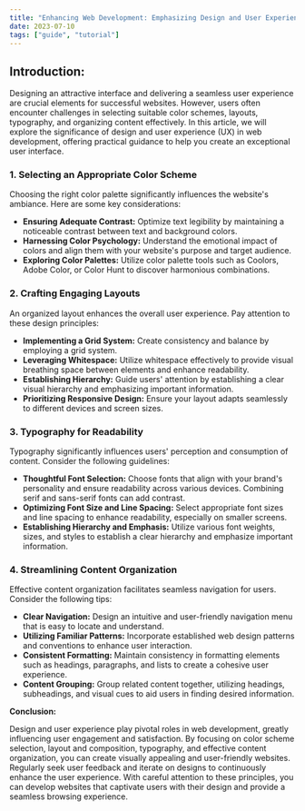 ```yaml
---
title: "Enhancing Web Development: Emphasizing Design and User Experience"
date: 2023-07-10
tags: ["guide", "tutorial"]
---
```


## **Introduction:**

Designing an attractive interface and delivering a seamless user experience are crucial elements for successful websites. However, users often encounter challenges in selecting suitable color schemes, layouts, typography, and organizing content effectively. In this article, we will explore the significance of design and user experience (UX) in web development, offering practical guidance to help you create an exceptional user interface.

### 1. Selecting an Appropriate Color Scheme

Choosing the right color palette significantly influences the website's ambiance. Here are some key considerations:

- **Ensuring Adequate Contrast:** Optimize text legibility by maintaining a noticeable contrast between text and background colors.
- **Harnessing Color Psychology:** Understand the emotional impact of colors and align them with your website's purpose and target audience.
- **Exploring Color Palettes:** Utilize color palette tools such as Coolors, Adobe Color, or Color Hunt to discover harmonious combinations.

### 2. Crafting Engaging Layouts

An organized layout enhances the overall user experience. Pay attention to these design principles:

- **Implementing a Grid System:** Create consistency and balance by employing a grid system.
- **Leveraging Whitespace:** Utilize whitespace effectively to provide visual breathing space between elements and enhance readability.
- **Establishing Hierarchy:** Guide users' attention by establishing a clear visual hierarchy and emphasizing important information.
- **Prioritizing Responsive Design:** Ensure your layout adapts seamlessly to different devices and screen sizes.

### 3. Typography for Readability

Typography significantly influences users' perception and consumption of content. Consider the following guidelines:

- **Thoughtful Font Selection:** Choose fonts that align with your brand's personality and ensure readability across various devices. Combining serif and sans-serif fonts can add contrast.
- **Optimizing Font Size and Line Spacing:** Select appropriate font sizes and line spacing to enhance readability, especially on smaller screens.
- **Establishing Hierarchy and Emphasis:** Utilize various font weights, sizes, and styles to establish a clear hierarchy and emphasize important information.

### 4. Streamlining Content Organization

Effective content organization facilitates seamless navigation for users. Consider the following tips:

- **Clear Navigation:** Design an intuitive and user-friendly navigation menu that is easy to locate and understand.
- **Utilizing Familiar Patterns:** Incorporate established web design patterns and conventions to enhance user interaction.
- **Consistent Formatting:** Maintain consistency in formatting elements such as headings, paragraphs, and lists to create a cohesive user experience.
- **Content Grouping:** Group related content together, utilizing headings, subheadings, and visual cues to aid users in finding desired information.

**Conclusion:**

Design and user experience play pivotal roles in web development, greatly influencing user engagement and satisfaction. By focusing on color scheme selection, layout and composition, typography, and effective content organization, you can create visually appealing and user-friendly websites. Regularly seek user feedback and iterate on designs to continuously enhance the user experience. With careful attention to these principles, you can develop websites that captivate users with their design and provide a seamless browsing experience.
